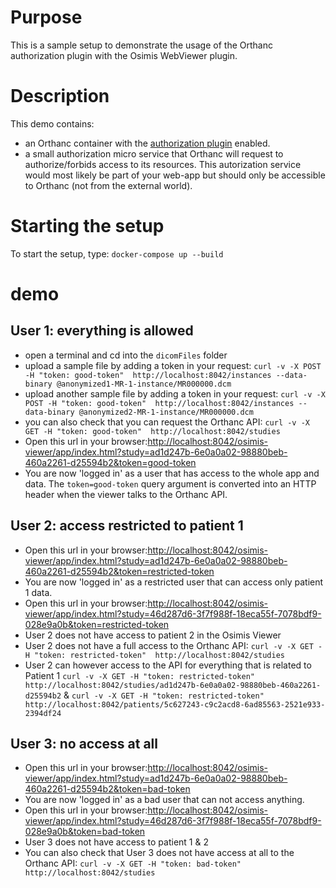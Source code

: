 # Purpose

This is a sample setup to demonstrate the usage of the Orthanc authorization plugin with the Osimis WebViewer plugin.

# Description

This demo contains:

- an Orthanc container with the [authorization plugin](http://book.orthanc-server.com/plugins/authorization.html) enabled.
- a small authorization micro service that Orthanc will request to authorize/forbids access to its resources.  This autorization service would most likely be part of your web-app but should only be accessible to Orthanc (not from the external world).

# Starting the setup

To start the setup, type: `docker-compose up --build`

# demo

## User 1: everything is allowed

- open a terminal and cd into the `dicomFiles` folder
- upload a sample file by adding a token in your request: `curl -v -X POST -H "token: good-token"  http://localhost:8042/instances --data-binary @anonymized1-MR-1-instance/MR000000.dcm`
- upload another sample file by adding a token in your request: `curl -v -X POST -H "token: good-token"  http://localhost:8042/instances --data-binary @anonymized2-MR-1-instance/MR000000.dcm`
- you can also check that you can request the Orthanc API: `curl -v -X GET -H "token: good-token"  http://localhost:8042/studies`
- Open this url in your browser:[http://localhost:8042/osimis-viewer/app/index.html?study=ad1d247b-6e0a0a02-98880beb-460a2261-d25594b2&token=good-token](http://localhost:8042/osimis-viewer/app/index.html?study=ad1d247b-6e0a0a02-98880beb-460a2261-d25594b2&token=good-token)  
- You are now 'logged in' as a user that has access to the whole app and data.  The `token=good-token` query argument is converted
  into an HTTP header when the viewer talks to the Orthanc API.

## User 2: access restricted to patient 1

- Open this url in your browser:[http://localhost:8042/osimis-viewer/app/index.html?study=ad1d247b-6e0a0a02-98880beb-460a2261-d25594b2&token=restricted-token](http://localhost:8042/osimis-viewer/app/index.html?study=ad1d247b-6e0a0a02-98880beb-460a2261-d25594b2&token=restricted-token)  
- You are now 'logged in' as a restricted user that can access only patient 1 data.
- Open this url in your browser:[http://localhost:8042/osimis-viewer/app/index.html?study=46d287d6-3f7f988f-18eca55f-7078bdf9-028e9a0b&token=restricted-token](http://localhost:8042/osimis-viewer/app/index.html?study=46d287d6-3f7f988f-18eca55f-7078bdf9-028e9a0b&token=restricted-token)  
- User 2 does not have access to patient 2 in the Osimis Viewer
- User 2 does not have a full access to the Orthanc API: `curl -v -X GET -H "token: restricted-token"  http://localhost:8042/studies`
- User 2 can however access to the API for everything that is related to Patient 1 `curl -v -X GET -H "token: restricted-token"  http://localhost:8042/studies/ad1d247b-6e0a0a02-98880beb-460a2261-d25594b2` & `curl -v -X GET -H "token: restricted-token"  http://localhost:8042/patients/5c627243-c9c2acd8-6ad85563-2521e933-2394df24`

## User 3: no access at all

- Open this url in your browser:[http://localhost:8042/osimis-viewer/app/index.html?study=ad1d247b-6e0a0a02-98880beb-460a2261-d25594b2&token=bad-token](http://localhost:8042/osimis-viewer/app/index.html?study=ad1d247b-6e0a0a02-98880beb-460a2261-d25594b2&token=bad-token)  
- You are now 'logged in' as a bad user that can not access anything.
- Open this url in your browser:[http://localhost:8042/osimis-viewer/app/index.html?study=46d287d6-3f7f988f-18eca55f-7078bdf9-028e9a0b&token=bad-token](http://localhost:8042/osimis-viewer/app/index.html?study=46d287d6-3f7f988f-18eca55f-7078bdf9-028e9a0b&token=bad-token)  
- User 3 does not have access to patient 1 & 2
- You can also check that User 3 does not have access at all to the Orthanc API: `curl -v -X GET -H "token: bad-token"  http://localhost:8042/studies`





